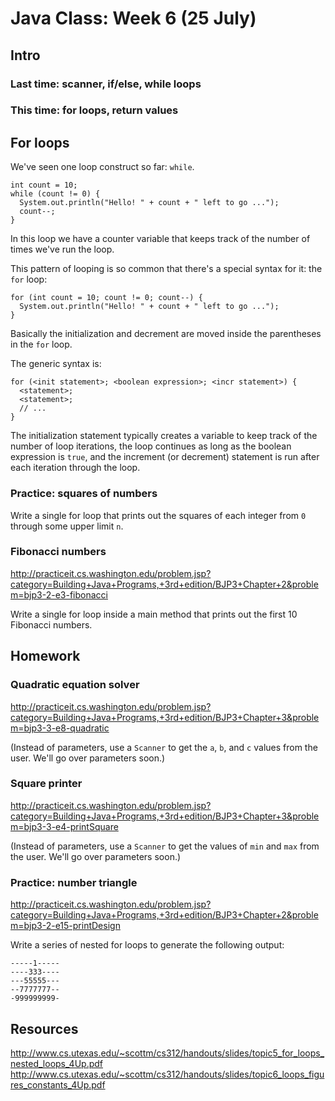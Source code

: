 # Java Class: Week 6 (25 July)

## Intro

### Last time: scanner, if/else, while loops

### This time: for loops, return values

## For loops

We've seen one loop construct so far: ``while``.

    int count = 10;
    while (count != 0) {
      System.out.println("Hello! " + count + " left to go ...");
      count--;
    }

In this loop we have a counter variable that keeps track of the number of times
we've run the loop.

This pattern of looping is so common that there's a special syntax for it: the
``for`` loop:

    for (int count = 10; count != 0; count--) {
      System.out.println("Hello! " + count + " left to go ...");
    }

Basically the initialization and decrement are moved inside the parentheses in
the ``for`` loop.

The generic syntax is:

    for (<init statement>; <boolean expression>; <incr statement>) {
      <statement>;
      <statement>;
      // ...
    }

The initialization statement typically creates a variable to keep track of the
number of loop iterations, the loop continues as long as the boolean expression
is ``true``, and the increment (or decrement) statement is run after each
iteration through the loop.

### Practice: squares of numbers

Write a single for loop that prints out the squares of each integer from ``0``
through some upper limit ``n``.

### Fibonacci numbers

http://practiceit.cs.washington.edu/problem.jsp?category=Building+Java+Programs,+3rd+edition/BJP3+Chapter+2&problem=bjp3-2-e3-fibonacci

Write a single for loop inside a main method that prints out the first 10
Fibonacci numbers.

## Homework

### Quadratic equation solver

http://practiceit.cs.washington.edu/problem.jsp?category=Building+Java+Programs,+3rd+edition/BJP3+Chapter+3&problem=bjp3-3-e8-quadratic

(Instead of parameters, use a ``Scanner`` to get the ``a``, ``b``, and ``c``
values from the user. We'll go over parameters soon.)

### Square printer

http://practiceit.cs.washington.edu/problem.jsp?category=Building+Java+Programs,+3rd+edition/BJP3+Chapter+3&problem=bjp3-3-e4-printSquare

(Instead of parameters, use a ``Scanner`` to get the values of ``min`` and
``max`` from the user. We'll go over parameters soon.)

### Practice: number triangle

http://practiceit.cs.washington.edu/problem.jsp?category=Building+Java+Programs,+3rd+edition/BJP3+Chapter+2&problem=bjp3-2-e15-printDesign

Write a series of nested for loops to generate the following output:

    -----1-----
    ----333----
    ---55555---
    --7777777--
    -999999999-

## Resources

http://www.cs.utexas.edu/~scottm/cs312/handouts/slides/topic5_for_loops_nested_loops_4Up.pdf
http://www.cs.utexas.edu/~scottm/cs312/handouts/slides/topic6_loops_figures_constants_4Up.pdf
